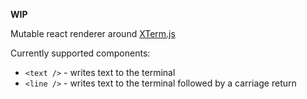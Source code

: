 **WIP**

Mutable react renderer around [XTerm.js](https://xtermjs.org/)

Currently supported components:
  - `<text />` - writes text to the terminal
  - `<line />` - writes text to the terminal followed by a carriage return